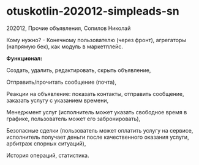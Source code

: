 # otuskotlin-202012-simpleads-sn
202012, Прочие объявления, Сопилов Николай

Кому нужно? - Конечному пользователю (через фронт), агрегаторы (напрямую бек), как модуль в маркетплейс.

**Функционал:**

Создать, удалить, редактировать, скрыть объявление,

Отправить/прочитать сообщение (почта),

Реакции на объявление: показать контакты, отправить сообщение, заказать услугу с указанием времени,

Менеджмент услуг (исполнитель может указать свободное время в графике, пользователь может его забронировать),

Безопасные сделки (пользователь может оплатить услугу на сервисе, исполнитель получает деньги после качественного оказания услуги, арбитраж спорных ситуаций),

История операций, статистика.